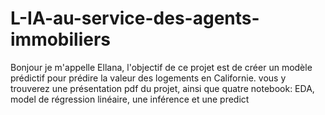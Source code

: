 # L-IA-au-service-des-agents-immobiliers
Bonjour je m'appelle Ellana,
l'objectif de ce projet est de créer un modèle prédictif pour prédire la valeur des logements en Californie.
vous y trouverez une présentation pdf du projet, ainsi que quatre notebook: EDA, model de régression linéaire, une inférence et une predict
